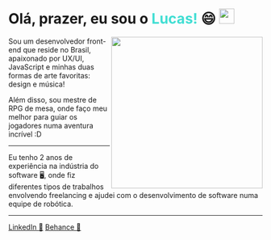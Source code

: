 <h1> Olá, prazer, eu sou o <strong style="color:#41ded3">Lucas!</strong>  😄 <img src="https://raw.githubusercontent.com/MartinHeinz/MartinHeinz/master/wave.gif" width="30px"></h1>

<img align="right" width="300" src="https://i.pinimg.com/originals/d9/bb/49/d9bb49ceafc6488856d774d62fdfa478.jpg">

<p> Sou um desenvolvedor front-end que reside no Brasil, apaixonado por UX/UI, JavaScript e minhas duas formas de arte favoritas: design e música!</p>
Além disso, sou mestre de RPG de mesa, onde faço meu melhor para guiar os jogadores numa aventura incrível :D
<hr>
<p> Eu tenho 2 anos de experiência na indústria do software 🖥️, onde fiz diferentes tipos de trabalhos envolvendo freelancing e ajudei com o desenvolvimento de software numa equipe de robótica.</p>
<hr>


[LinkedIn 💼](https://www.linkedin.com/in/lucas-lima-do-nascimento-a8819018a/)
[Behance 🎨](https://www.behance.net/lucaslima58)
